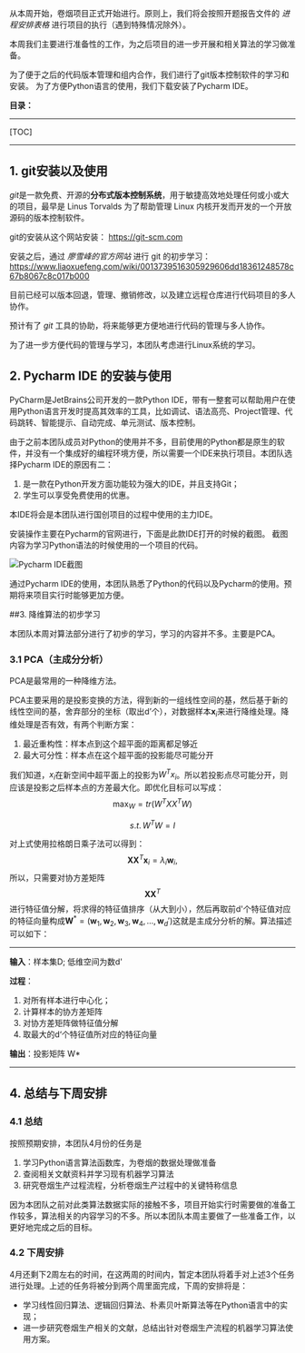 从本周开始，卷烟项目正式开始进行。原则上，我们将会按照开题报告文件的 *进程安排表格* 进行项目的执行（遇到特殊情况除外）。

本周我们主要进行准备性的工作，为之后项目的进一步开展和相关算法的学习做准备。

为了便于之后的代码版本管理和组内合作，我们进行了git版本控制软件的学习和安装。
为了方便Python语言的使用，我们下载安装了Pycharm IDE。

**目录：**

---

[TOC]

---

## 1. git安装以及使用

*git*是一款免费、开源的**分布式版本控制系统**，用于敏捷高效地处理任何或小或大的项目，最早是 Linus Torvalds 为了帮助管理 Linux 内核开发而开发的一个开放源码的版本控制软件。

git的安装从这个网站安装：
https://git-scm.com

安装之后，通过 *廖雪峰的官方网站* 进行 git 的初步学习：
https://www.liaoxuefeng.com/wiki/0013739516305929606dd18361248578c67b8067c8c017b000

目前已经可以版本回退，管理、撤销修改，以及建立远程仓库进行代码项目的多人协作。

预计有了 *git* 工具的协助，将来能够更方便地进行代码的管理与多人协作。

为了进一步方便代码的管理与学习，本团队考虑进行Linux系统的学习。



## 2. Pycharm IDE 的安装与使用

PyCharm是JetBrains公司开发的一款Python IDE，带有一整套可以帮助用户在使用Python语言开发时提高其效率的工具，比如调试、语法高亮、Project管理、代码跳转、智能提示、自动完成、单元测试、版本控制。

由于之前本团队成员对Python的使用并不多，目前使用的Python都是原生的软件，并没有一个集成好的编程环境方便，所以需要一个IDE来执行项目。本团队选择Pycharm IDE的原因有二：

1. 是一款在Python开发方面功能较为强大的IDE，并且支持Git；
2. 学生可以享受免费使用的优惠。

本IDE将会是本团队进行国创项目的过程中使用的主力IDE。

安装操作主要在Pycharm的官网进行，下面是此款IDE打开的时候的截图。
截图内容为学习Python语法的时候使用的一个项目的代码。

![Pycharm IDE截图](E:\GuoChuang\图片1.png)



通过Pycharm IDE的使用，本团队熟悉了Python的代码以及Pycharm的使用。预期将来项目实行时能够更加方便。

##3. 降维算法的初步学习 

本团队本周对算法部分进行了初步的学习，学习的内容并不多。主要是PCA。

### 3.1 PCA（主成分分析）

PCA是最常用的一种降维方法。

PCA主要采用的是投影变换的方法，得到新的一组线性空间的基，然后基于新的线性空间的基，舍弃部分的坐标（取出d’个），对数据样本$\textbf{x} _i$来进行降维处理。降维处理是否有效，有两个判断方案：

1. 最近重构性：样本点到这个超平面的距离都足够近
2. 最大可分性：样本点在这个超平面的投影能尽可能分开

我们知道，$x_i$在新空间中超平面上的投影为$W^Tx_i$。所以若投影点尽可能分开，则应该是投影之后样本点的方差最大化。即优化目标可以写成：
$$
\max_W = tr(W^TXX^TW)
$$

$$
s.t. \, W^TW = I
$$

对上式使用拉格朗日乘子法可以得到：
$$
\textbf{X} \textbf{X}^T \textbf{x}_i = \lambda_i \textbf{w}_i,
$$
所以，只需要对协方差矩阵
$$
\textbf{X} \textbf{X}^T
$$
进行特征值分解，将求得的特征值排序（从大到小），然后再取前d'个特征值对应的特征向量构成$\textbf{W}^* = (\textbf{w}_1, \textbf{w}_2, \textbf{w}_3, \textbf{w}_4, ... , \textbf{w}_d')$这就是主成分分析的解。算法描述可以如下：

---

**输入**：样本集D;
		低维空间为数d'

**过程**：

1. 对所有样本进行中心化；
2. 计算样本的协方差矩阵
3. 对协方差矩阵做特征值分解
4. 取最大的d‘个特征值所对应的特征向量

**输出**：投影矩阵 W*

---

## 4. 总结与下周安排

### 4.1 总结

按照预期安排，本团队4月份的任务是

1. 学习Python语言算法函数库，为卷烟的数据处理做准备
2. 查阅相关文献资料并学习现有机器学习算法
3. 研究卷烟生产过程流程，分析卷烟生产过程中的关键特称信息

因为本团队之前对此类算法数据实际的接触不多，项目开始实行时需要做的准备工作较多，算法相关的内容学习的不多。所以本团队本周主要做了一些准备工作，以更好地完成之后的目标。

### 4.2 下周安排

4月还剩下2周左右的时间，在这两周的时间内，暂定本团队将着手对上述3个任务进行处理。上述的任务将被分到两个周里面完成，下周的安排将是：

- 学习线性回归算法、逻辑回归算法、朴素贝叶斯算法等在Python语言中的实现；
- 进一步研究卷烟生产相关的文献，总结出针对卷烟生产流程的机器学习算法使用方案。